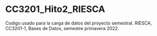 # CC3201_Hito2_RIESCA
 Codigo usado para la carga de datos del proyecto semestral. RIESCA, CC3201-1, Bases de Datos, semestre primavera 2022.
